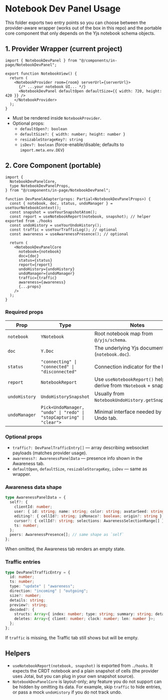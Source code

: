 # Notebook Dev Panel Usage

This folder exports two entry points so you can choose between the provider-aware wrapper (works out of the box in this repo) and the portable core component that only depends on the Yjs notebook schema objects.

## 1. Provider Wrapper (current project)

```tsx
import { NotebookDevPanel } from "@/components/in-page/NotebookDevPanel";

export function NotebookView() {
  return (
    <NotebookProvider room={room} serverUrl={serverUrl}>
      {/* ...your notebook UI... */}
      <NotebookDevPanel defaultOpen defaultSize={{ width: 720, height: 420 }} />
    </NotebookProvider>
  );
}
```

- Must be rendered inside `NotebookProvider`.
- Optional props:
  - `defaultOpen?: boolean`
  - `defaultSize?: { width: number; height: number }`
  - `resizableStorageKey?: string`
  - `isDev?: boolean` (force-enable/disable; defaults to `import.meta.env.DEV`)

## 2. Core Component (portable)

```tsx
import {
  NotebookDevPanelCore,
  type NotebookDevPanelProps,
} from "@/components/in-page/NotebookDevPanel";

function DevPanelAdapter(props: Partial<NotebookDevPanelProps>) {
  const { notebook, doc, status, undoManager } = useYourNotebookContext();
  const snapshot = useYourSnapshotAtom();
  const report = useNotebookReport(notebook, snapshot); // helper exported from ./hooks
  const undoHistory = useYourUndoHistory();
  const traffic = useYourTrafficLog(); // optional
  const awareness = useAwarenessPresence(); // optional

  return (
    <NotebookDevPanelCore
      notebook={notebook}
      doc={doc}
      status={status}
      report={report}
      undoHistory={undoHistory}
      undoManager={undoManager}
      traffic={traffic}
      awareness={awareness}
      {...props}
    />
  );
}
```

### Required props

| Prop | Type | Notes |
| --- | --- | --- |
| `notebook` | `YNotebook` | Root notebook map from `@/yjs/schema`. |
| `doc` | `Y.Doc` | The underlying Yjs document (`notebook.doc`). |
| `status` | `"connecting" \| "connected" \| "disconnected"` | Connection indicator for the header. |
| `report` | `NotebookReport` | Use `useNotebookReport()` helper to derive from `YNotebook` + snapshot. |
| `undoHistory` | `UndoHistorySnapshot` | Usually from `NotebookUndoHistory.getSnapshot()`. |
| `undoManager` | `Pick<UndoManager, "undo" \| "redo" \| "stopCapturing" \| "clear">` | Minimal interface needed by the Undo tab. |

### Optional props

- `traffic?: DevPanelTrafficEntry[]` — array describing websocket payloads (matches provider usage).
- `awareness?: AwarenessPanelData` — presence info shown in the Awareness tab.
- `defaultOpen`, `defaultSize`, `resizableStorageKey`, `isDev` — same as wrapper.

### Awareness data shape

```ts
type AwarenessPanelData = {
  self?: {
    clientId: number;
    user: { id: string; name: string; color: string; avatarSeed: string };
    editing?: { cellId?: string; isMonaco?: boolean; origin?: string };
    cursor?: { cellId?: string; selections: AwarenessSelectionRange[] };
    ts: number;
  };
  peers: AwarenessPresence[]; // same shape as `self`
};
```

When omitted, the Awareness tab renders an empty state.

### Traffic entries

```ts
type DevPanelTrafficEntry = {
  id: number;
  ts: number;
  type: "update" | "awareness";
  direction: "incoming" | "outgoing";
  size?: number;
  details: string;
  preview?: string;
  decoded?: {
    structs: Array<{ index: number; type: string; summary: string; details?: string[] }>;
    deletes: Array<{ client: number; clock: number; len: number }>;
  };
};
```

If `traffic` is missing, the Traffic tab still shows but will be empty.

## Helpers

- `useNotebookReport(notebook, snapshot)` is exported from `./hooks`. It expects the CRDT notebook and a plain snapshot of cells (the provider uses Jotai, but you can plug in your own snapshot source).
- `NotebookDevPanelCore` is layout-only; any feature you do not support can be hidden by omitting its data. For example, skip `traffic` to hide entries, or pass a mock `undoHistory` if you do not track undo.
